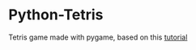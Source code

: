 # Python-Tetris

Tetris game made with pygame, based on this [tutorial](https://techwithtim.net/tutorials/game-development-with-python/tetris-pygame/tutorial-1/)
